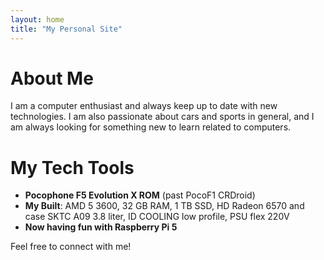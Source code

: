 ```yaml
---
layout: home
title: "My Personal Site"
---
```


# About Me

I am a computer enthusiast and always keep up to date with new technologies. I am also passionate about cars and sports in general, and I am always looking for something new to learn related to computers.

# My Tech Tools

- **Pocophone F5 Evolution X ROM** (past PocoF1 CRDroid)
- **My Built**: AMD 5 3600, 32 GB RAM, 1 TB SSD, HD Radeon 6570 and case SKTC A09 3.8 liter, ID COOLING low profile, PSU flex 220V
- **Now having fun with Raspberry Pi 5**

Feel free to connect with me!
